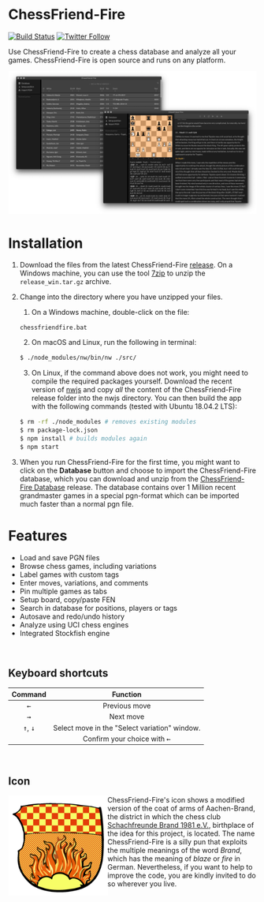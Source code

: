 # ChessFriend-Fire
[![Build Status](https://travis-ci.org/SFBrand1981/ChessFriend-Fire.svg?branch=master)](https://travis-ci.org/SFBrand1981/ChessFriend-Fire)
[![Twitter Follow](https://img.shields.io/twitter/follow/SFBrand81.svg?style=social)](https://twitter.com/SFBrand81)


Use ChessFriend-Fire to create a chess database and analyze all your games.
ChessFriend-Fire is open source and runs on any platform.



<div style="text-align: center;">
     <img src="https://github.com/SFBrand1981/ChessFriend-Fire/blob/master/docs/ChessFriend-Fire_collage.png?v=20190621"/>
</div>


# Installation

   1. Download the files from the latest ChessFriend-Fire [release][release].
   On a Windows machine, you can use the tool [7zip][7zip] to unzip the `release_win.tar.gz` archive.
      
   2. Change into the directory where you have unzipped your files.
   
      1. On a Windows machine, double-click on the file:

      ```
      chessfriendfire.bat
      ```


      2. On macOS and Linux, run the following in terminal:

      ```bash
      $ ./node_modules/nw/bin/nw ./src/
      ```

      3. On Linux, if the command above does not work, you might need to compile the required packages yourself.
      Download the recent version of [nwjs][nwjs] and copy *all* the content of the ChessFriend-Fire release folder
      into the nwjs directory. You can then build the app with the following commands (tested with Ubuntu 18.04.2 LTS):

      ```bash
      $ rm -rf ./node_modules # removes existing modules
      $ rm package-lock.json
      $ npm install # builds modules again
      $ npm start
      ```



   3. When you run ChessFriend-Fire for the first time, you might want to click on the **Database** button and choose to import the ChessFriend-Fire database, which you can download and unzip from the [ChessFriend-Fire Database][DB] release. The database contains over 1 Million recent grandmaster games in a special pgn-format which can be imported much faster than a normal pgn file.




# Features

- Load and save PGN files
- Browse chess games, including variations
- Label games with custom tags
- Enter moves, variations, and comments
- Pin multiple games as tabs  
- Setup board, copy/paste FEN
- Search in database for positions, players or tags
- Autosave and redo/undo history
- Analyze using UCI chess engines
- Integrated Stockfish engine




<br clear="both"/>



## Keyboard shortcuts


<div style="text-align: center;">


| Command                                              | Function                                       |
|------------------------------------------------------|------------------------------------------------|
| <kbd>&leftarrow;</kbd>                               | Previous move                                  |
| <kbd>&rightarrow;</kbd>                              | Next move                                      |
| <kbd>&uparrow;</kbd>, <kbd>&downarrow;</kbd>         | Select move in the "Select variation" window.  |
|                                                      | Confirm your choice with <kbd>&leftarrow;</kbd>|



</div>

<br clear="both"/>



## Icon

<img align="left" src="https://github.com/SFBrand1981/ChessFriend-Fire/blob/master/src/icon/icon.png?v=20190621" width="40%"/>


ChessFriend-Fire's icon shows a modified version of the coat of arms of Aachen-Brand, the district in which the chess club 
[Schachfreunde Brand 1981 e.V.][SFBrand], birthplace of the idea for this project, is located. The name ChessFriend-Fire
is a silly pun that exploits the multiple meanings of the word *Brand*, which has the meaning of *blaze* or *fire* in German.
Nevertheless, if you want to help to improve the code, you are kindly invited to do so wherever you live.


[7zip]: https://www.7-zip.org/download.html
[kingbase]: http://www.kingbase-chess.net/
[nvm]: https://github.com/nvm-sh/nvm
[nwjs]: https://nwjs.io/downloads/
[nodejs]: https://nodejs.org/en/
[release]: https://github.com/SFBrand1981/ChessFriend-Fire/releases
[stockfish]: https://github.com/SFBrand1981/ChessFriend-Fire/tree/master/src/bin
[xelatex]: https://en.wikipedia.org/wiki/XeTeX
[SFBrand]: https://www.schachfreunde-brand.de
[DB]: https://github.com/SFBrand1981/ChessFriend-Fire/releases/tag/2019.07.23-DB
